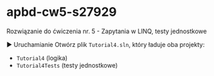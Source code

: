 # apbd-cw5-s27929
Rozwiązanie do ćwiczenia nr. 5 - Zapytania w LINQ, testy jednostkowe

▶️ Uruchamianie
Otwórz plik `Tutorial4.sln`, który ładuje oba projekty:
- `Tutorial4` (logika)
- `Tutorial4Tests` (testy jednostkowe)
